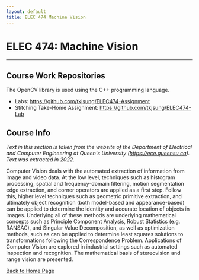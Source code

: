 ```yaml
---
layout: default
title: ELEC 474 Machine Vision
---
```


# ELEC 474: Machine Vision

* * *

## Course Work Repositories

The OpenCV library is used using the C++ programming language.

* Labs: <a href="https://github.com/tkjsung/ELEC474-Assignment" target="_blank">https://github.com/tkjsung/ELEC474-Assignment</a>
* Stitching Take-Home Assignment: <a href="https://github.com/tkjsung/ELEC474-Lab" target="_blank">https://github.com/tkjsung/ELEC474-Lab</a>

## Course Info

_Text in this section is taken from the website of the Department of Electrical and Computer Engineering at Queen's University (<a href="https://ece.queensu.ca" target="_blank">https://ece.queensu.ca</a>). Text was extracted in 2022._

Computer Vision deals with the automated extraction of information from image and video data. At the low level, techniques such as histogram processing, spatial and frequency-domain filtering, motion segmentation edge extraction, and corner operators are applied as a first step. Follow this, higher level techniques such as geometric primitive extraction, and ultimately object recognition (both model-based and appearance-based) can be applied to determine the identity and accurate location of objects in images. Underlying all of these methods are underlying mathematical concepts such as Principle Component Analysis, Robust Statistics (e.g. RANSAC), and Singular Value Decomposition, as well as optimization methods, such as can be applied to determine least squares solutions to transformations following the Correspondence Problem. Applications of Computer Vision are explored in industrial settings such as automated inspection and recognition. The mathematical basis of stereovision and range vision are presented.


[Back to Home Page](/md_files/home)
